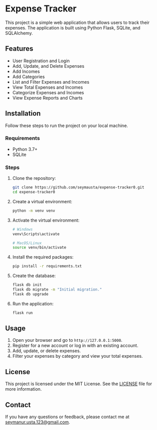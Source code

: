 # Expense Tracker

This project is a simple web application that allows users to track their expenses. The application is built using Python Flask, SQLite, and SQLAlchemy.

## Features

- User Registration and Login
- Add, Update, and Delete Expenses
- Add Incomes
- Add Categories
- List and Filter Expenses and Incomes
- View Total Expenses and Incomes
- Categorize Expenses and Incomes
- View Expense Reports and Charts

## Installation

Follow these steps to run the project on your local machine.

### Requirements

- Python 3.7+
- SQLite

### Steps

1. Clone the repository:

    ```bash
    git clone https://github.com/seymausta/expense-tracker0.git
    cd expense-tracker0
    ```

2. Create a virtual environment:

    ```bash
    python -m venv venv
    ```

3. Activate the virtual environment:

    ```bash
    # Windows
    venv\Scripts\activate

    # MacOS/Linux
    source venv/bin/activate
    ```

4. Install the required packages:

    ```bash
    pip install -r requirements.txt
    ```

5. Create the database:

    ```bash
    flask db init
    flask db migrate -m "Initial migration."
    flask db upgrade
    ```

6. Run the application:

    ```bash
    flask run
    ```

## Usage

1. Open your browser and go to `http://127.0.0.1:5000`.
2. Register for a new account or log in with an existing account.
3. Add, update, or delete expenses.
4. Filter your expenses by category and view your total expenses.


## License

This project is licensed under the MIT License. See the [LICENSE](LICENSE) file for more information.

## Contact

If you have any questions or feedback, please contact me at [seymanur.usta.123@gmail.com](mailto:seymanur.usta.123@gmail.com).

